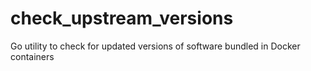 # check_upstream_versions
Go utility to check for updated versions of software bundled in Docker containers
